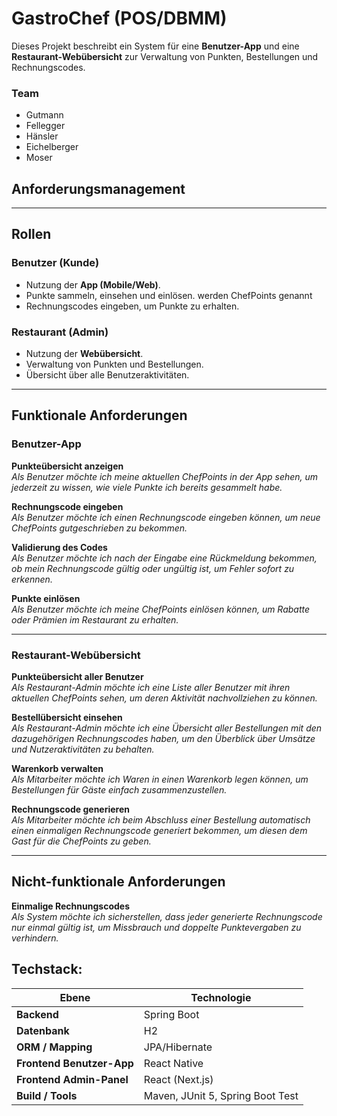 # GastroChef (POS/DBMM)

Dieses Projekt beschreibt ein System für eine **Benutzer-App** und eine **Restaurant-Webübersicht** zur Verwaltung von Punkten, Bestellungen und Rechnungscodes.

### Team 
- Gutmann
- Fellegger
- Hänsler
- Eichelberger
- Moser

## Anforderungsmanagement 
---

## Rollen

### Benutzer (Kunde)
- Nutzung der **App (Mobile/Web)**.
- Punkte sammeln, einsehen und einlösen. werden ChefPoints genannt
- Rechnungscodes eingeben, um Punkte zu erhalten.

### Restaurant (Admin)
- Nutzung der **Webübersicht**.
- Verwaltung von Punkten und Bestellungen.
- Übersicht über alle Benutzeraktivitäten.

---

## Funktionale Anforderungen

### Benutzer-App
**Punkteübersicht anzeigen**  
   *Als Benutzer möchte ich meine aktuellen ChefPoints in der App sehen, um jederzeit zu wissen, wie viele Punkte ich bereits gesammelt habe.*

**Rechnungscode eingeben**  
   *Als Benutzer möchte ich einen Rechnungscode eingeben können, um neue ChefPoints gutgeschrieben zu bekommen.*

**Validierung des Codes**  
   *Als Benutzer möchte ich nach der Eingabe eine Rückmeldung bekommen, ob mein Rechnungscode gültig oder ungültig ist, um Fehler sofort zu erkennen.*

**Punkte einlösen**  
   *Als Benutzer möchte ich meine ChefPoints einlösen können, um Rabatte oder Prämien im Restaurant zu erhalten.*

---

### Restaurant-Webübersicht
 **Punkteübersicht aller Benutzer**  
   *Als Restaurant-Admin möchte ich eine Liste aller Benutzer mit ihren aktuellen ChefPoints sehen, um deren Aktivität nachvollziehen zu können.*

**Bestellübersicht einsehen**  
   *Als Restaurant-Admin möchte ich eine Übersicht aller Bestellungen mit den dazugehörigen Rechnungscodes haben, um den Überblick über Umsätze und Nutzeraktivitäten zu behalten.*

**Warenkorb verwalten**  
   *Als Mitarbeiter möchte ich Waren in einen Warenkorb legen können, um Bestellungen für Gäste einfach zusammenzustellen.*

**Rechnungscode generieren**  
   *Als Mitarbeiter möchte ich beim Abschluss einer Bestellung automatisch einen einmaligen Rechnungscode generiert bekommen, um diesen dem Gast für die ChefPoints zu geben.*

---

## Nicht-funktionale Anforderungen
**Einmalige Rechnungscodes**  
   *Als System möchte ich sicherstellen, dass jeder generierte Rechnungscode nur einmal gültig ist, um Missbrauch und doppelte Punktevergaben zu verhindern.*

## Techstack:

| Ebene                    | Technologie                                   |
|--------------------------|-----------------------------------------------|
| **Backend**              | Spring Boot                                   |
| **Datenbank**            | H2                                            |
| **ORM / Mapping**        | JPA/Hibernate                                 |
| **Frontend Benutzer-App**| React Native                                  |
| **Frontend Admin-Panel** | React (Next.js)                               |
| **Build / Tools**        | Maven, JUnit 5, Spring Boot Test              |
